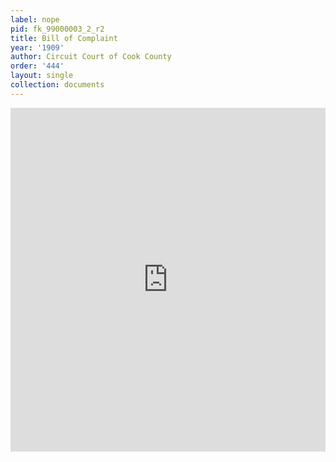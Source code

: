 ```yaml
---
label: nope
pid: fk_99000003_2_r2
title: Bill of Complaint
year: '1909'
author: Circuit Court of Cook County
order: '444'
layout: single
collection: documents
---
```

<iframe src="https://northwestern.app.box.com/embed/s/t4ffsujmknf7spvzgnunozpoes3cet5a?sortColumn=date&view=list" width="100%" height="550" frameborder="0" allowfullscreen webkitallowfullscreen msallowfullscreen></iframe>
